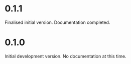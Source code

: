 # 0.1.1
Finalised initial version. Documentation completed.

# 0.1.0
Initial development version. No documentation at this time.